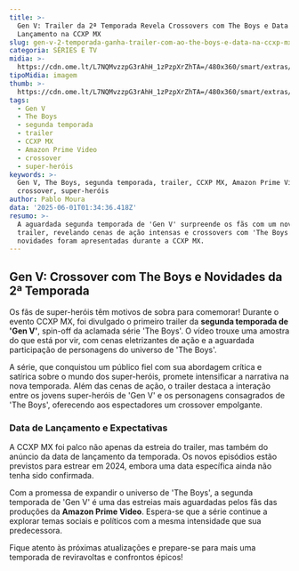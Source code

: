 ```yaml
---
title: >-
  Gen V: Trailer da 2ª Temporada Revela Crossovers com The Boys e Data de
  Lançamento na CCXP MX
slug: gen-v-2-temporada-ganha-trailer-com-ao-the-boys-e-data-na-ccxp-mx
categoria: SÉRIES E TV
midia: >-
  https://cdn.ome.lt/L7NQMvzzpG3rAhH_1zPzpXrZhTA=/480x360/smart/extras/conteudos/Captura_de_tela_2025-05-27_180034.png
tipoMidia: imagem
thumb: >-
  https://cdn.ome.lt/L7NQMvzzpG3rAhH_1zPzpXrZhTA=/480x360/smart/extras/conteudos/Captura_de_tela_2025-05-27_180034.png
tags:
  - Gen V
  - The Boys
  - segunda temporada
  - trailer
  - CCXP MX
  - Amazon Prime Video
  - crossover
  - super-heróis
keywords: >-
  Gen V, The Boys, segunda temporada, trailer, CCXP MX, Amazon Prime Video,
  crossover, super-heróis
author: Pablo Moura
data: '2025-06-01T01:34:36.418Z'
resumo: >-
  A aguardada segunda temporada de 'Gen V' surpreende os fãs com um novo
  trailer, revelando cenas de ação intensas e crossovers com 'The Boys'. As
  novidades foram apresentadas durante a CCXP MX.
---
```


## Gen V: Crossover com The Boys e Novidades da 2ª Temporada

Os fãs de super-heróis têm motivos de sobra para comemorar! Durante o evento CCXP MX, foi divulgado o primeiro trailer da **segunda temporada de 'Gen V'**, spin-off da aclamada série 'The Boys'. O vídeo trouxe uma amostra do que está por vir, com cenas eletrizantes de ação e a aguardada participação de personagens do universo de 'The Boys'.

A série, que conquistou um público fiel com sua abordagem crítica e satírica sobre o mundo dos super-heróis, promete intensificar a narrativa na nova temporada. Além das cenas de ação, o trailer destaca a interação entre os jovens super-heróis de 'Gen V' e os personagens consagrados de 'The Boys', oferecendo aos espectadores um crossover empolgante.

### Data de Lançamento e Expectativas

A CCXP MX foi palco não apenas da estreia do trailer, mas também do anúncio da data de lançamento da temporada. Os novos episódios estão previstos para estrear em 2024, embora uma data específica ainda não tenha sido confirmada.

Com a promessa de expandir o universo de 'The Boys', a segunda temporada de 'Gen V' é uma das estreias mais aguardadas pelos fãs das produções da **Amazon Prime Video**. Espera-se que a série continue a explorar temas sociais e políticos com a mesma intensidade que sua predecessora.

Fique atento às próximas atualizações e prepare-se para mais uma temporada de reviravoltas e confrontos épicos!
